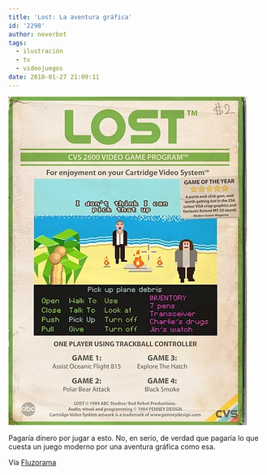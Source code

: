 ```yaml
---
title: 'Lost: La aventura gráfica'
id: '2298'
author: neverbot
tags:
  - ilustración
  - tv
  - videojuegos
date: 2010-01-27 21:09:11
---
```


![201001272107.jpg](./lost-la-aventura-grafica/201001272107.jpg)

Pagaría dinero por jugar a esto. No, en serio, de verdad que pagaría lo que cuesta un juego moderno por una aventura gráfica como esa.  

Vía [Fluzorama](http://fluzo.tumblr.com/post/352489902/lostvideogame)